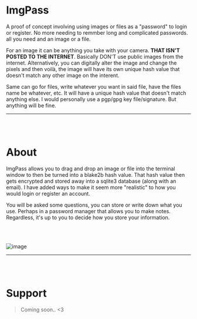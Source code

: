 # ImgPass
A proof of concept involving using images or files as a "password" to login or register. No more needing to remmber long and complicated passwords. all you need and an image or a file. 

For an image it can be anything you take with your camera. **THAT ISN'T POSTED TO THE INTERNET**. Basically DON'T use public images from the internet. Alternatively, you can digitally alter the image and change the pixels and then voilà, the image will have its own unique hash value that doesn't match any other image on the interent. 

Same can go for files, write whatever you want in said file, have the files name be whatever, etc. It will have a unique hash value that doesn't match anything else. I would personally use a pgp/gpg key file/signature. But anything will be fine.
__ __

<br />
<br />

# About
ImgPass allows you to drag and drop an image or file into the terminal window to then be turned into a blake2b hash value. That hash value then gets encrypted and stored away into a sqlite3 database (along with an email). I have added ways to make it seem more "realistic" to how you would login or register an account.

You will be asked some questions, you can store or write down what you use. Perhaps in a password manager that allows you to make notes. Regardless, it's up to you to decide how you store your information.

<br />
<br />

![image](https://user-images.githubusercontent.com/45724082/157733323-8ed98e8e-382f-443d-b696-79cb6de42054.png)
__ __

<br />
<br />

# Support
> Coming soon.. <3
